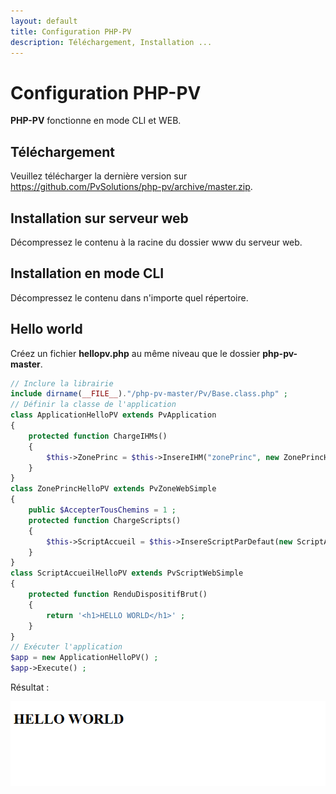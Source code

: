```yaml
---
layout: default
title: Configuration PHP-PV
description: Téléchargement, Installation ...
---
```


# Configuration PHP-PV

**PHP-PV** fonctionne en mode CLI et WEB.

## Téléchargement

Veuillez télécharger la dernière version sur https://github.com/PvSolutions/php-pv/archive/master.zip.

## Installation sur serveur web

Décompressez le contenu à la racine du dossier www du serveur web.

## Installation en mode CLI

Décompressez le contenu dans n'importe quel répertoire.

## Hello world

Créez un fichier **hellopv.php** au même niveau que le dossier **php-pv-master**.

```php
// Inclure la librairie
include dirname(__FILE__)."/php-pv-master/Pv/Base.class.php" ;
// Définir la classe de l'application
class ApplicationHelloPV extends PvApplication
{
	protected function ChargeIHMs()
	{
		$this->ZonePrinc = $this->InsereIHM("zonePrinc", new ZonePrincHelloPV()) ;
	}
}
class ZonePrincHelloPV extends PvZoneWebSimple
{
	public $AccepterTousChemins = 1 ;
	protected function ChargeScripts()
	{
		$this->ScriptAccueil = $this->InsereScriptParDefaut(new ScriptAccueilHelloPV) ;
	}
}
class ScriptAccueilHelloPV extends PvScriptWebSimple
{
	protected function RenduDispositifBrut()
	{
		return '<h1>HELLO WORLD</h1>' ;
	}
}
// Exécuter l'application
$app = new ApplicationHelloPV() ;
$app->Execute() ;
```
Résultat :

![Aperçu Hello World avec PHP-PV](images/hellopv.png)

